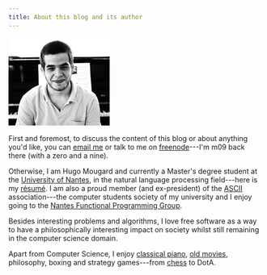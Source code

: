 ```yaml
---
title: About this blog and its author
---
```


<img class="pull-left self-picture" src="/assets/img/me.jpg">

First and foremost, to discuss the content of this blog or about
anything you'd like, you can [email me][mail] or talk to me on
[freenode][freenode]---I'm m09 back there (with a zero and a nine).

Otherwise, I am Hugo Mougard and currently a Master's degree student
at the [University of Nantes][atal], in the natural language
processing field---here is my [résumé][resume]. I am also a proud
member (and ex-president) of the [ASCII][ascii] association---the
computer students society of my university and I enjoy going to the
[Nantes Functional Programming Group][nfp].

Besides interesting problems and algorithms, I love free software as a
way to have a philosophically interesting impact on society whilst
still remaining in the computer science domain.

Apart from Computer Science, I enjoy [classical piano][kissin], [old
movies][million], philosophy, boxing and strategy games---from
[chess][chess] to DotA.

[mail]:     mailto:mog@crydee.eu
           "My email address"

[freenode]: https://webchat.freenode.net/
            "Freenode"

[atal]:     http://atal.univ-nantes.fr/
            "The webpage of my Master"

[resume]:   http://public.crydee.eu/resume.pdf
            "Résumé"

[ascii]:    http://ascii.univ-nantes.fr/
            "ASCII"

[nfp]:      http://nantes-fp.github.io/
	    "Nantes-FP"

[kissin]:   https://youtu.be/0FbQZCsYXVg
            "Evgeny Kissin - La Campanella"

[million]:  http://www.imdb.com/title/tt0060522/
            "How to steal a million"

[chess]:    http://www.chesscube.com/
            "ChessCube"
